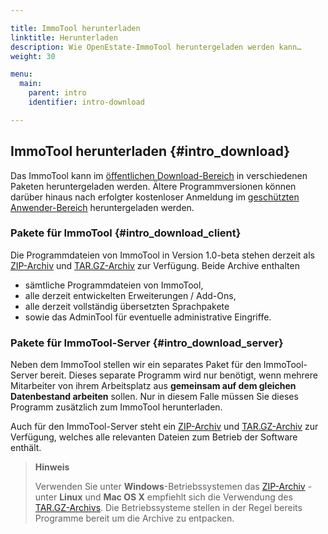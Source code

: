 ```yaml
---

title: ImmoTool herunterladen
linktitle: Herunterladen
description: Wie OpenEstate-ImmoTool heruntergeladen werden kann…
weight: 30

menu:
  main:
    parent: intro
    identifier: intro-download

---
```


## ImmoTool herunterladen {#intro_download}

Das ImmoTool kann im [öffentlichen Download-Bereich](http://de.openestate.org/downloads/) in verschiedenen Paketen heruntergeladen werden. Ältere Programmversionen können darüber hinaus nach erfolgter kostenloser Anmeldung im [geschützten Anwender-Bereich](http://dev.openestate.org/applications/) heruntergeladen werden.


### Pakete für ImmoTool {#intro_download_client}

Die Programmdateien von ImmoTool in Version 1.0-beta stehen derzeit als [ZIP-Archiv](http://de.wikipedia.org/wiki/ZIP-Dateiformat) und [TAR.GZ-Archiv](http://de.wikipedia.org/wiki/Tar) zur Verfügung. Beide Archive enthalten

- sämtliche Programmdateien von ImmoTool,
- alle derzeit entwickelten Erweiterungen / Add-Ons,
- alle derzeit vollständig übersetzten Sprachpakete
- sowie das AdminTool für eventuelle administrative Eingriffe.


### Pakete für ImmoTool-Server {#intro_download_server}

Neben dem ImmoTool stellen wir ein separates Paket für den ImmoTool-Server bereit. Dieses separate Programm wird nur benötigt, wenn mehrere Mitarbeiter von ihrem Arbeitsplatz aus **gemeinsam auf dem gleichen Datenbestand arbeiten** sollen. Nur in diesem Falle müssen Sie dieses Programm zusätzlich zum ImmoTool herunterladen.

Auch für den ImmoTool-Server steht ein [ZIP-Archiv](http://de.wikipedia.org/wiki/ZIP-Dateiformat) und [TAR.GZ-Archiv](http://de.wikipedia.org/wiki/Tar) zur Verfügung, welches alle relevanten Dateien zum Betrieb der Software enthält.


> **Hinweis**
>
> Verwenden Sie unter **Windows**-Betriebssystemen das [ZIP-Archiv](http://de.wikipedia.org/wiki/ZIP-Dateiformat) - unter **Linux** und **Mac OS X** empfiehlt sich die Verwendung des [TAR.GZ-Archivs](http://de.wikipedia.org/wiki/Tar). Die Betriebssysteme stellen in der Regel bereits Programme bereit um die Archive zu entpacken.
